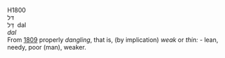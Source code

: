 <body>
  <p>H1800<br>  דּל  <br> דַּל  ‎  dal  <br><i>dal </i><br>From <a href="h1809.htm">1809</a>  properly <i>dangling</i>, that is, (by implication) <i>weak</i> or <i>thin: - </i>lean, needy, poor (man), weaker.<br></p>
 </body>